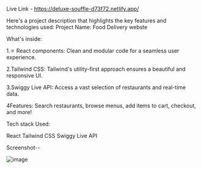 Live Link - https://deluxe-souffle-d73f72.netlify.app/

Here's a project description that highlights the key features and technologies used:
Project Name: Food Delivery webste

What's inside:

1.⚛️ React components: Clean and modular code for a seamless user experience.

2.Tailwind CSS: Tailwind's utility-first approach ensures a beautiful and responsive UI.

3.Swiggy Live API: Access a vast selection of restaurants and real-time data.

4Features: Search restaurants, browse menus, add items to cart, checkout, and more!


Tech stack Used:

React
Tailwind CSS
Swiggy Live API

Screenshot--

![image](https://github.com/Anand9598/food-delivery-website/assets/141264098/ad84f102-27da-4115-8bf3-c15cae596490)


